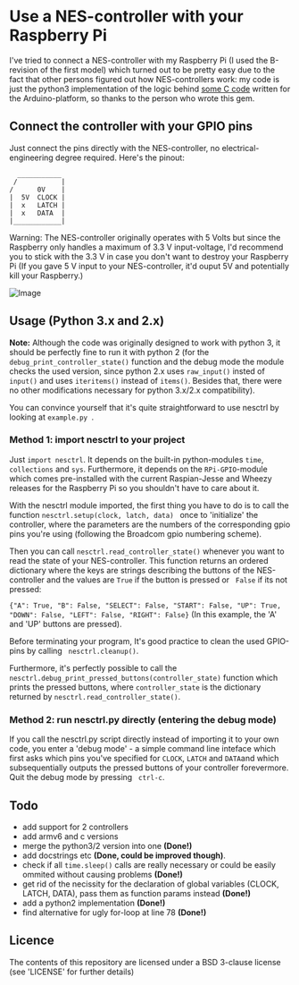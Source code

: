 # Use a NES-controller with your Raspberry Pi
I've tried to connect a NES-controller with my Raspberry Pi (I used the B-revision of the first model) which turned out to be pretty easy due to the fact that other persons figured out how NES-controllers work: my code is just the python3 implementation of the logic behind [some C code](http://forum.arduino.cc/index.php?topic=8481.0) written for the Arduino-platform, so thanks to the person who wrote this gem.


## Connect the controller with your GPIO pins
Just connect the pins directly with the NES-controller, no electrical-engineering degree required.
Here's the pinout:
``` 
  ___________ 
 /           |
/      0V    |
|  5V  CLOCK |
|  x   LATCH |
|  x   DATA  |
|____________|
```
Warning: The NES-controller originally operates with 5 Volts but since the Raspberry only handles a maximum of 3.3 V input-voltage, I'd recommend you to stick with the 3.3 V in case you don't want to destroy your Raspberry Pi (If you gave 5 V input to your NES-controller, it'd ouput 5V and potentially kill your Raspberry.)

![Image](https://cloud.githubusercontent.com/assets/20270187/16710403/fe80800a-462c-11e6-8d20-03cd5cbd9162.jpg)

## Usage (Python 3.x and 2.x)
**Note:** Although the code was originally designed to work with python 3, it should be perfectly fine to run it with python 2 (for the ```debug_print_controller_state()``` function and the debug mode the module checks the used version, since python 2.x uses ```raw_input()``` insted of ```input()``` and uses ```iteritems()``` instead of ```items()```. Besides that, there were no other modifications necessary for python 3.x/2.x compatibility).

You can convince yourself that it's quite straightforward to use nesctrl by looking at ```example.py ```.

### Method 1: import nesctrl to your project
Just ```import nesctrl```. It depends on the built-in python-modules ```time```,  ```collections``` and ```sys```. Furthermore, it depends on the  ```RPi-GPIO```-module which comes pre-installed with the current Raspian-Jesse and Wheezy releases for the Raspberry Pi so you shouldn't have to care about it.

With the nesctrl module imported, the first thing you have to do is to call the function ```nesctrl.setup(clock, latch, data) ``` once to 'initialize' the controller, where the parameters are the numbers of the corresponding gpio pins you're using (following the Broadcom gpio numbering scheme). 

Then you can call ```nesctrl.read_controller_state()``` whenever you want to read the state of your NES-controller. This function returns an ordered dictionary where the keys are strings describing the buttons of the NES-controller and the values are ```True``` if the button is pressed or ``` False``` if its not pressed:

```{"A": True, "B": False, "SELECT": False, "START": False, "UP": True, "DOWN": False, "LEFT": False, "RIGHT": False}``` (In this example, the 'A' and 'UP' buttons are pressed).

Before terminating your program, It's good practice to clean the used GPIO-pins by calling ``` nesctrl.cleanup()```.

Furthermore, it's perfectly possible to call the ```nesctrl.debug_print_pressed_buttons(controller_state)``` function which prints the pressed buttons, where ```controller_state``` is the dictionary returned by ```nesctrl.read_controller_state()```.

### Method 2: run nesctrl.py directly (entering the debug mode)
If you call the nesctrl.py script directly instead of importing it to your own code, you enter a 'debug mode' - a simple command line inteface which first asks which pins you've specified for  ```CLOCK```, ```LATCH``` and ```DATA```and which subsequentially outputs the pressed buttons of your controller forevermore. Quit the debug mode by pressing ``` ctrl-c```.


## Todo
- add support for 2 controllers
- add armv6 and c versions
- merge the python3/2 version into one **(Done!)**
- add docstrings etc **(Done, could be improved though)**.
- check if all ```time.sleep()``` calls are really necessary or could be easily ommited without causing problems **(Done!)**
- get rid of the necissity for the declaration of global variables (CLOCK, LATCH, DATA), pass them as function params instead **(Done!)**
- add a python2 implementation **(Done!)**
- find alternative for ugly for-loop at line 78 **(Done!)**

## Licence
The contents of this repository are licensed under a BSD 3-clause license (see 'LICENSE' for further details)
